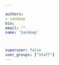 ```yaml
---

authors:
- sandeep
bio: 
email: ""
name: 'Sandeep'



superuser: false
user_groups: ["Staff"]
---
```



